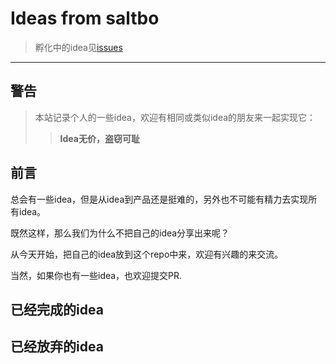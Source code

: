 # Ideas from saltbo

> 孵化中的idea见[issues](https://github.com/saltbo/issues)

-----

## 警告

> 本站记录个人的一些idea，欢迎有相同或类似idea的朋友来一起实现它：
>
> > **Idea无价，盗窃可耻**


## 前言

总会有一些idea，但是从idea到产品还是挺难的，另外也不可能有精力去实现所有idea。

既然这样，那么我们为什么不把自己的idea分享出来呢？

从今天开始，把自己的idea放到这个repo中来，欢迎有兴趣的来交流。

当然，如果你也有一些idea，也欢迎提交PR.

## 已经完成的idea

## 已经放弃的idea

